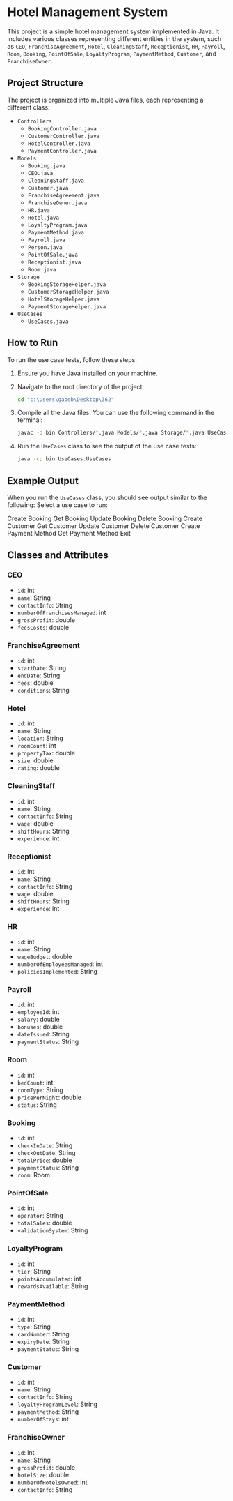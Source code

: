 # Hotel Management System

This project is a simple hotel management system implemented in Java. It includes various classes representing different entities in the system, such as `CEO`, `FranchiseAgreement`, `Hotel`, `CleaningStaff`, `Receptionist`, `HR`, `Payroll`, `Room`, `Booking`, `PointOfSale`, `LoyaltyProgram`, `PaymentMethod`, `Customer`, and `FranchiseOwner`.

## Project Structure

The project is organized into multiple Java files, each representing a different class:

- `Controllers`
  - `BookingController.java`
  - `CustomerController.java`
  - `HotelController.java`
  - `PaymentController.java`
- `Models`
  - `Booking.java`
  - `CEO.java`
  - `CleaningStaff.java`
  - `Customer.java`
  - `FranchiseAgreement.java`
  - `FranchiseOwner.java`
  - `HR.java`
  - `Hotel.java`
  - `LoyaltyProgram.java`
  - `PaymentMethod.java`
  - `Payroll.java`
  - `Person.java`
  - `PointOfSale.java`
  - `Receptionist.java`
  - `Room.java`
- `Storage`
  - `BookingStorageHelper.java`
  - `CustomerStorageHelper.java`
  - `HotelStorageHelper.java`
  - `PaymentStorageHelper.java`
- `UseCases`
  - `UseCases.java`

## How to Run

To run the use case tests, follow these steps:

1. Ensure you have Java installed on your machine.
2. Navigate to the root directory of the project:

    ```sh
    cd "c:\Users\gabeb\Desktop\362"
    ```

3. Compile all the Java files. You can use the following command in the terminal:

    ```sh
    javac -d bin Controllers/*.java Models/*.java Storage/*.java UseCases/UseCases.java
    ```

4. Run the `UseCases` class to see the output of the use case tests:

    ```sh
    java -cp bin UseCases.UseCases
    ```

## Example Output

When you run the `UseCases` class, you should see output similar to the following:
Select a use case to run:

Create Booking
Get Booking
Update Booking
Delete Booking
Create Customer
Get Customer
Update Customer
Delete Customer
Create Payment Method
Get Payment Method
Exit


## Classes and Attributes

### CEO
- `id`: int
- `name`: String
- `contactInfo`: String
- `numberOfFranchisesManaged`: int
- `grossProfit`: double
- `feesCosts`: double

### FranchiseAgreement
- `id`: int
- `startDate`: String
- `endDate`: String
- `fees`: double
- `conditions`: String

### Hotel
- `id`: int
- `name`: String
- `location`: String
- `roomCount`: int
- `propertyTax`: double
- `size`: double
- `rating`: double

### CleaningStaff
- `id`: int
- `name`: String
- `contactInfo`: String
- `wage`: double
- `shiftHours`: String
- `experience`: int

### Receptionist
- `id`: int
- `name`: String
- `contactInfo`: String
- `wage`: double
- `shiftHours`: String
- `experience`: int

### HR
- `id`: int
- `name`: String
- `wageBudget`: double
- `numberOfEmployeesManaged`: int
- `policiesImplemented`: String

### Payroll
- `id`: int
- `employeeId`: int
- `salary`: double
- `bonuses`: double
- `dateIssued`: String
- `paymentStatus`: String

### Room
- `id`: int
- `bedCount`: int
- `roomType`: String
- `pricePerNight`: double
- `status`: String

### Booking
- `id`: int
- `checkInDate`: String
- `checkOutDate`: String
- `totalPrice`: double
- `paymentStatus`: String
- `room`: Room

### PointOfSale
- `id`: int
- `operator`: String
- `totalSales`: double
- `validationSystem`: String

### LoyaltyProgram
- `id`: int
- `tier`: String
- `pointsAccumulated`: int
- `rewardsAvailable`: String

### PaymentMethod
- `id`: int
- `type`: String
- `cardNumber`: String
- `expiryDate`: String
- `paymentStatus`: String

### Customer
- `id`: int
- `name`: String
- `contactInfo`: String
- `loyaltyProgramLevel`: String
- `paymentMethod`: String
- `numberOfStays`: int

### FranchiseOwner
- `id`: int
- `name`: String
- `grossProfit`: double
- `hotelSize`: double
- `numberOfHotelsOwned`: int
- `contactInfo`: String